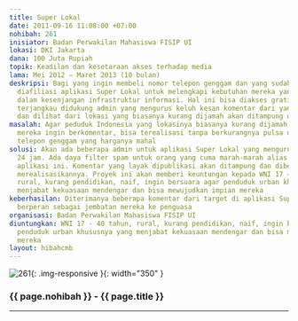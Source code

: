 ```yaml
---
title: Super Lokal
date: 2011-09-16 11:08:00 +07:00
nohibah: 261
inisiator: Badan Perwakilan Mahasiswa FISIP UI
lokasi: DKI Jakarta
dana: 100 Juta Rupiah
topik: Keadilan dan kesetaraan akses terhadap media
lama: Mei 2012 – Maret 2013 (10 bulan)
deskripsi: Bagi yang ingin membeli nomor telepon genggam dan yang sudah punya, akan
  diafiliasi aplikasi Super Lokal untuk melengkapi kebutuhan mereka yang minoritas
  dalam kesenjangan infrastruktur informasi. Hal ini bisa diakses gratis mudah dan
  terjangkau didukung admin yang mengurus keluh kesan komentar dari yang memberi komentar
  dan dilihat dari lokasi yang biasanya kurang dijamah akan ditampung dan wajib direalisasi
masalah: Agar peduduk Indonesia yang lokasinya biasanya kurang dijamah, apalagi jika
  mereka ingin berkomentar, bisa terealisasi tanpa berkurangnya pulsa dan tanpa merk
  telepon genggam yang harganya mahal
solusi: Akan ada beberapa admin untuk aplikasi Super Lokal yang mengurus keluhan selama
  24 jam. Ada daya filter spam untuk orang yang cuma marah-marah alias menjelekan
  aplikasi ini. Komentar yang layak dipublikasi akan ditampung dan diberdayakan untuk
  merealisasikannya. Proyek ini akan memberi keuntungan kepada WNI 17 – 40 tahun,
  rural, kurang pendidikan, naif, ingin bersuara agar penduduk urban khususnya yang
  menjabat kekuasaan mendengar dan bisa mewujudkan impian mereka
keberhasilan: Diterimanya beberapa komentar dari target di aplikasi Super Lokal yang
  berperan sebagai jembatan mereka ke penguasa
organisasi: Badan Perwakilan Mahasiswa FISIP UI
diuntungkan: WNI 17 - 40 tahun, rural, kurang pendidikan, naif, ingin bersuara agar
  penduduk urban khususnya yang menjabat kekuasaan mendengar dan bisa mewujudkan impian
  mereka
layout: hibahcmb
---
```


![261](/static/img/hibahcmb/261.png){: .img-responsive }{: width="350" }

### {{ page.nohibah }} - {{ page.title }}

---
